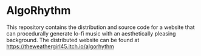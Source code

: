 # AlgoRhythm
This repository contains the distribution and source code for a website that can procedurally generate lo-fi music with an aesthetically pleasing background.
The distributed website can be found at https://theweathergirl45.itch.io/algorhythm
